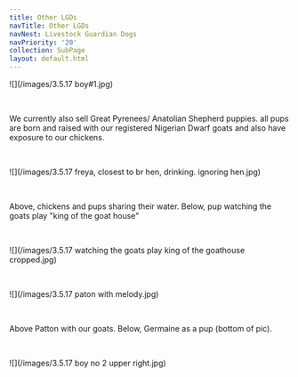 ```yaml
---
title: Other LGDs
navTitle: Other LGDs
navNest: Livestock Guardian Dogs
navPriority: '20'
collection: SubPage
layout: default.html
---
```

![](/images/3.5.17 boy#1.jpg)

<br />

We currently also sell Great Pyrenees/ Anatolian Shepherd puppies. all pups are born and raised with our registered Nigerian Dwarf goats and also have exposure to our chickens.

<br />

![](/images/3.5.17 freya, closest to br hen, drinking. ignoring hen.jpg)

<br />

Above, chickens and pups sharing their water.  Below, pup watching the goats play "king of the goat house"

<br />

![](/images/3.5.17 watching the goats play king of the goathouse cropped.jpg)

<br />

![](/images/3.5.17 paton with melody.jpg)

<br />

Above Patton with our goats.  Below, Germaine as a pup (bottom of pic).

<br />

![](/images/3.5.17 boy no 2  upper right.jpg)

